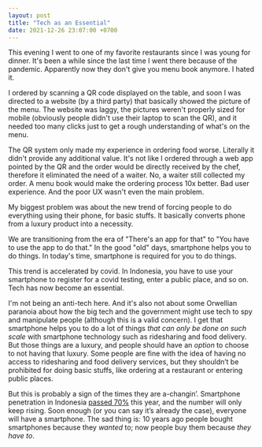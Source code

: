 ```yaml
---
layout: post
title: "Tech as an Essential"
date: 2021-12-26 23:07:00 +0700
---
```


This evening I went to one of my favorite restaurants since I was young for dinner. It's been a while since the last time I went there because of the pandemic. Apparently now they don't give you menu book anymore. I hated it.

I ordered by scanning a QR code displayed on the table, and soon I was directed to a website (by a third party) that basically showed the picture of the menu. The website was laggy, the pictures weren't properly sized for mobile (obviously people didn't use their laptop to scan the QR), and it needed too many clicks just to get a rough understanding of what's on the menu.

The QR system only made my experience in ordering food worse. Literally it didn't provide any additional value. It's not like I ordered through a web app pointed by the QR and the order would be directly received by the chef, therefore it eliminated the need of a waiter. No, a waiter still collected my order. A menu book would make the ordering process 10x better. Bad user experience. And the poor UX wasn't even the main problem.

My biggest problem was about the new trend of forcing people to do everything using their phone, for basic stuffs. It basically converts phone from a luxury product into a necessity.

We are transitioning from the era of "There's an app for that" to "You have to use the app to do that." In the good "old" days, smartphone helps you to do things. In today's time, smartphone is required for you to do things.

This trend is accelerated by covid. In Indonesia, you have to use your smartphone to register for a covid testing, enter a public place, and so on. Tech has now become an essential.

I'm not being an anti-tech here. And it's also not about some Orwellian paranoia about how the big tech and the government might use tech to spy and manipulate people (although this is a valid concern). I get that smartphone helps you to do a lot of things _that can only be done on such scale_ with smartphone technology such as ridesharing and food delivery. But those things are a luxury, and people should have an _option_ to choose to not having that luxury. Some people are fine with the idea of having no access to ridesharing and food delivery services, but they shouldn’t be prohibited for doing basic stuffs, like ordering at a restaurant or entering public places.

But this is probably a sign of the times they are a-changin’. Smartphone penetration in Indonesia [passed 70%](https://www.statista.com/statistics/321485/smartphone-user-penetration-in-indonesia/) this year, and the number will only keep rising. Soon enough (or you can say it’s already the case), everyone will have a smartphone. The sad thing is: 10 years ago people bought smartphones because they _wanted_ to; now people buy them because _they have to_.
